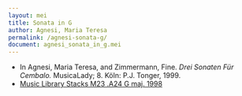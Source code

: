 ```yaml
---
layout: mei
title: Sonata in G
author: Agnesi, Maria Teresa
permalink: /agnesi-sonata-g/
document: agnesi_sonata_in_g.mei
---
```


- In Agnesi, Maria Teresa, and Zimmermann, Fine. *Drei Sonaten Für Cembalo.* MusicaLady; 8. Köln: P.J. Tonger, 1999.  
- <a href="https://tufts-primo.hosted.exlibrisgroup.com/permalink/f/bnf7qa/01TUN_ALMA21102808270003851" target="_blank">Music Library Stacks M23 .A24 G maj. 1998</a>
